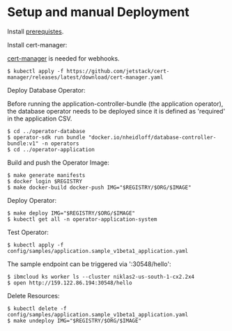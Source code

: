 # Setup and manual Deployment

Install [prerequistes](Prerequisites.md).

Install cert-manager:

[cert-manager](https://github.com/cert-manager/cert-manager) is needed for webhooks.

```
$ kubectl apply -f https://github.com/jetstack/cert-manager/releases/latest/download/cert-manager.yaml
```

Deploy Database Operator:

Before running the application-controller-bundle (the application operator), the database operator needs to be deployed since it is defined as 'required' in the application CSV.

```
$ cd ../operator-database
$ operator-sdk run bundle "docker.io/nheidloff/database-controller-bundle:v1" -n operators
$ cd ../operator-application
```

Build and push the Operator Image:

```
$ make generate manifests
$ docker login $REGISTRY
$ make docker-build docker-push IMG="$REGISTRY/$ORG/$IMAGE"
```

Deploy Operator:

```
$ make deploy IMG="$REGISTRY/$ORG/$IMAGE"
$ kubectl get all -n operator-application-system
```

Test Operator: 

```
$ kubectl apply -f config/samples/application.sample_v1beta1_application.yaml
```

The sample endpoint can be triggered via '<your-ip>:30548/hello':

```
$ ibmcloud ks worker ls --cluster niklas2-us-south-1-cx2.2x4
$ open http://159.122.86.194:30548/hello
```

Delete Resources:

```
$ kubectl delete -f config/samples/application.sample_v1beta1_application.yaml
$ make undeploy IMG="$REGISTRY/$ORG/$IMAGE"
```